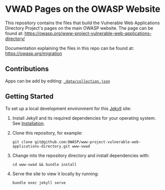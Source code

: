 # VWAD Pages on the OWASP Website

This repository contains the files that build the Vulnerable Web Applications Directory Project's pages on the main OWASP website. The page can be found at: <https://owasp.org/www-project-vulnerable-web-applications-directory/>

Documentation explaining the files in this repo can be found at: https://owasp.org/migration

## Contributions

Apps can be add by editing: [`_data/collection.json`](https://github.com/OWASP/www-project-vulnerable-web-applications-directory/blob/master/_data/collection.json)

## Getting Started

To set up a local development environment for this [Jekyll](https://jekyllrb.com/docs/installation/ubuntu/) site:

1. Install Jekyll and its required dependencies for your operating system. See [Installation](https://jekyllrb.com/docs/installation/).
2. Clone this repository, for example: 

    `git clone git@github.com:OWASP/www-project-vulnerable-web-applications-directory.git www-vwad`

3. Change into the repository directory and install dependencies with:

    `cd www-vwad && bundle install`

4. Serve the site to view it locally by running:

    `bundle exec jekyll serve`
